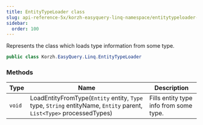 ```yaml
---
title: EntityTypeLoader class
slug: api-reference-5x/korzh-easyquery-linq-namespace/entitytypeloader-class
sidebar:
  order: 100
---
```


Represents the class which loads type information from some type.
```csharp
public class Korzh.EasyQuery.Linq.EntityTypeLoader

```

### Methods

| Type | Name | Description | 
| --- | --- | --- | 
| `void` | LoadEntityFromType(`Entity` entity, `Type` type, `String` entityName, `Entity` parent, `List<Type>` processedTypes) | Fills entity type info from some type. |
